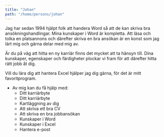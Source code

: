 ```yaml
---
title: "Johan"
path: "/home/persons/johan"
---
```


Jag har sedan 1994 hjälpt folk att handera Word så att de kan skriva bra ansökningshandlingar. Mina kunskaper i Word är kompletta. Att läsa och tolka en platsannons och därefter skriva en bra ansökan är en konst som jag lärt mig och gärna delar med mig av.

Är du på väg att hitta en ny karriär finns det mycket att ta hänsyn till. Dina kunskaper, egenskaper och färdigheter plockar vi fram för att därefter hitta rätt jobb åt dig.

Vill du lära dig att hantera Excel hjälper jag dig gärna, för det är mitt favoritprogram.

- Av mig kan du få hjälp med:
  - Ditt karriärbyte
  - Ditt karriärbyte
  - Kartläggning av dig
  - Att skriva ett bra CV
  - Att skriva en bra jobbansökan
  - Kunskaper i Word
  - Kunskaper i Excel
  - Hantera e-post

